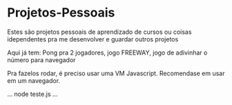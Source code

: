 # Projetos-Pessoais

Estes são projetos pessoais de aprendizado de cursos ou coisas idependentes pra me desenvolver e guardar outros projetos

Aqui já tem: Pong pra 2 jogadores, jogo FREEWAY, jogo de adivinhar o número para navegador

Pra fazelos rodar, é preciso usar uma VM Javascript. Recomendase em usar em um navegador.

...
node teste.js
...
